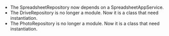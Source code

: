 * The SpreadsheetRepository now depends on a SpreadsheetAppService.
* The DriveRepository is no longer a module. Now it is a class that need instantiation.
* The PhotoRepository is no longer a module. Now it is a class that need instantiation.